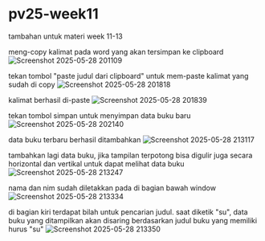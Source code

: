 # pv25-week11

tambahan untuk materi week 11-13

meng-copy kalimat pada word yang akan tersimpan ke clipboard
![Screenshot 2025-05-28 201109](https://github.com/user-attachments/assets/2d7b540b-bea2-42fb-bb55-8aab65de737b)

tekan tombol "paste judul dari clipboard" untuk mem-paste kalimat yang sudah di copy
![Screenshot 2025-05-28 201818](https://github.com/user-attachments/assets/55ff2a17-aae2-4a25-a974-9394c9955393)

kalimat berhasil di-paste
![Screenshot 2025-05-28 201839](https://github.com/user-attachments/assets/679caeb0-116f-459e-ab49-cf6d2c7f1752)

tekan tombol simpan untuk menyimpan data buku baru
![Screenshot 2025-05-28 202140](https://github.com/user-attachments/assets/7cf0e8c5-1e2c-4a22-b60f-3311502a8ec5)

data buku terbaru berhasil ditambahkan
![Screenshot 2025-05-28 213117](https://github.com/user-attachments/assets/1fc53087-22fe-42dc-9dd3-81ef30cb7aad)

tambahkan lagi data buku, jika tampilan terpotong bisa digulir juga secara horizontal dan vertikal untuk dapat melihat data buku
![Screenshot 2025-05-28 213247](https://github.com/user-attachments/assets/6eec3f89-c99b-40a1-9cc9-a47a200ef7b7)

nama dan nim sudah diletakkan pada di bagian bawah window
![Screenshot 2025-05-28 213334](https://github.com/user-attachments/assets/e22587d0-a5d5-4cb3-bbfe-43427bf7729c)

di bagian kiri terdapat bilah untuk pencarian judul. saat diketik "su", data buku yang ditampilkan akan disaring berdasarkan judul buku yang memiliki hurus "su"
![Screenshot 2025-05-28 213350](https://github.com/user-attachments/assets/d94028ce-25d5-4ebd-845f-5612bae1fdf5)
